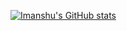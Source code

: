 [![Imanshu's GitHub stats](https://github-readme-stats.vercel.app/api?username=imanshu03)](https://github.com/imanshu03/github-readme-stats)
